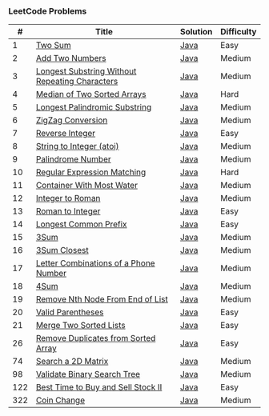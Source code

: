 ### LeetCode Problems


| # | Title | Solution | Difficulty |
|---| ----- | -------- | ---------- |
|1|[Two Sum](https://leetcode.com/problems/two-sum/)| [Java](https://github.com/cmgun/leetcode/blob/master/src/main/java/com/cmgun/leetcode/math/TwoSum.java)|Easy|
|2|[Add Two Numbers](https://leetcode.com/problems/add-two-numbers/)| [Java](https://github.com/cmgun/leetcode/blob/master/src/main/java/com/cmgun/leetcode/math/AddTwoNumbers.java)|Medium|
|3|[Longest Substring Without Repeating Characters](https://leetcode.com/problems/longest-substring-without-repeating-characters/)| [Java]()|Medium|
|4|[Median of Two Sorted Arrays](https://leetcode.com/problems/median-of-two-sorted-arrays/)| [Java](https://github.com/cmgun/leetcode/blob/master/src/main/java/com/cmgun/leetcode/array/FindMedianSortedArrays.java)|Hard|
|5|[Longest Palindromic Substring](https://leetcode.com/problems/longest-palindromic-substring/)| [Java](https://github.com/cmgun/leetcode/blob/master/src/main/java/com/cmgun/leetcode/dp/Solution5.java)|Medium|
|6|[ZigZag Conversion](https://leetcode.com/problems/zigzag-conversion/)| [Java]()|Medium|
|7|[Reverse Integer](https://leetcode.com/problems/reverse-integer/)| [Java](https://github.com/cmgun/leetcode/blob/master/src/main/java/com/cmgun/leetcode/math/ReverseInteger.java)|Easy|
|8|[String to Integer (atoi)](https://leetcode.com/problems/string-to-integer-atoi/)| [Java](https://github.com/cmgun/leetcode/blob/master/src/main/java/com/cmgun/leetcode/strings/StringToInteger.java)|Medium|
|9|[Palindrome Number](https://leetcode.com/problems/palindrome-number/)| [Java](https://github.com/cmgun/leetcode/blob/master/src/main/java/com/cmgun/leetcode/strings/PalindromeNumber.java)|Medium|
|10|[Regular Expression Matching](https://leetcode.com/problems/regular-expression-matching/)| [Java](https://github.com/cmgun/leetcode/blob/master/src/main/java/com/cmgun/leetcode/dp/RegularExpressionMatching.java)|Hard|
|11|[Container With Most Water](https://leetcode.com/problems/container-with-most-water/)| [Java](https://github.com/cmgun/leetcode/blob/master/src/main/java/com/cmgun/leetcode/array/ContainerWithMostWater.java)|Medium|
|12|[Integer to Roman](https://leetcode.com/problems/integer-to-roman/)| [Java](https://github.com/cmgun/leetcode/blob/master/src/main/java/com/cmgun/leetcode/math/IntegerToRoman.java)|Medium|
|13|[Roman to Integer](https://leetcode.com/problems/roman-to-integer/)| [Java](https://github.com/cmgun/leetcode/blob/master/src/main/java/com/cmgun/leetcode/math/RomanToInteger.java)|Easy|
|14|[Longest Common Prefix](https://leetcode.com/problems/longest-common-prefix/)| [Java](https://github.com/cmgun/leetcode/blob/master/src/main/java/com/cmgun/leetcode/strings/LongestCommonPrefix.java)|Easy|
|15|[3Sum](https://leetcode.com/problems/3sum/)| [Java](https://github.com/cmgun/leetcode/blob/master/src/main/java/com/cmgun/leetcode/math/ThreeSum.java)|Medium|
|16|[3Sum Closest](https://leetcode.com/problems/3sum-closest/)| [Java](https://github.com/cmgun/leetcode/blob/master/src/main/java/com/cmgun/leetcode/math/ThreeSumClosest.java)|Medium|
|17|[Letter Combinations of a Phone Number](https://leetcode.com/problems/letter-combinations-of-a-phone-number/)| [Java](https://github.com/cmgun/leetcode/blob/master/src/main/java/com/cmgun/leetcode/strings/LetterCombinations.java)|Medium|
|18|[4Sum](https://leetcode.com/problems/4sum/)| [Java](https://github.com/cmgun/leetcode/blob/master/src/main/java/com/cmgun/leetcode/math/FourSum.java)|Medium|
|19|[Remove Nth Node From End of List](https://leetcode.com/problems/remove-nth-node-from-end-of-list/)| [Java](https://github.com/cmgun/leetcode/blob/master/src/main/java/com/cmgun/leetcode/array/RemoveNthNodeFromEndofList.java)|Medium|
|20|[Valid Parentheses](https://leetcode.com/problems/remove-nth-node-from-end-of-list/)| [Java](https://github.com/cmgun/leetcode/blob/master/src/main/java/com/cmgun/leetcode/strings/ValidParentheses.java)|Easy|
|21|[Merge Two Sorted Lists](https://leetcode.com/problems/merge-two-sorted-lists/)| [Java](https://github.com/cmgun/leetcode/blob/master/src/main/java/com/cmgun/leetcode/array/MergeTwoSortedLists.java)|Easy|
|26|[Remove Duplicates from Sorted Array](https://leetcode.com/problems/remove-duplicates-from-sorted-array/)| [Java](https://github.com/cmgun/leetcode/blob/master/src/main/java/com/cmgun/leetcode/array/RemoveDuplicatesfromSortedArray.java)|Easy|
|74|[Search a 2D Matrix](https://leetcode.com/problems/search-a-2d-matrix/)| [Java](https://github.com/cmgun/leetcode/blob/master/src/main/java/com/cmgun/leetcode/array/SearchA2DMatrix.java)|Medium|
|98|[Validate Binary Search Tree](https://leetcode.com/problems/validate-binary-search-tree/)| [Java](https://github.com/cmgun/leetcode/blob/master/src/main/java/com/cmgun/leetcode/tree/ValidBST.java)|Medium|
|122|[Best Time to Buy and Sell Stock II](https://leetcode.com/problems/best-time-to-buy-and-sell-stock-ii/)| [Java](https://github.com/cmgun/leetcode/blob/master/src/main/java/com/cmgun/leetcode/array/BestTimetoBuyandSellStockII.java)|Easy|
|322|[Coin Change](https://leetcode.com/problems/coin-change/)| [Java](https://github.com/cmgun/leetcode/blob/master/src/main/java/com/cmgun/leetcode/dp/CoinChange.java)|Medium|

